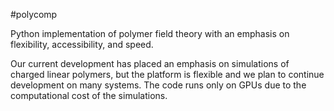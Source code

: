 #polycomp

Python implementation of polymer field theory with an emphasis on flexibility, 
accessibility, and speed. 

Our current development has placed an emphasis on simulations 
of charged linear polymers, but the platform is flexible and we plan to continue 
development on many systems. The code runs only on GPUs due to the computational cost
of the simulations.  
